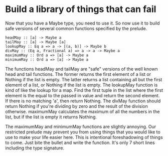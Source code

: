 # Build a library of things that can fail

Now that you have a Maybe type, you need to use it.  So now use it to build
safe versions of several common functions specified by the prelude.

    headMay :: [a] -> Maybe a
    tailMay :: [a] -> Maybe [a]
    lookupMay :: Eq a => a -> [(a, b)] -> Maybe b
    divMay :: (Eq a, Fractional a) => a -> a -> Maybe a
    maximumMay :: Ord a => [a] -> Maybe a
    minimumMay :: Ord a => [a] -> Maybe a

The functions headMay and tailMay are "safe" versions of the well known head and
tail functions. The former returns the first element of a list or Nothing if the
list is empty. The latter returns a list containing all but the first element of
a list, or Nothing if the list is empty. The lookupMay function is kind of like
the lookup for a map. Find the first tuple in the list where the first element
is the equal to the passed in value and return the second element. If there is
no matching 'a', then return Nothing. The divMay function should return Nothing
if you're dividing by zero and the result of the division otherwise. maximumMay
calculates the maximum of all the numbers in the list, but if the list is empty
it returns Nothing.

The maximumMay and minimumMay functions are slightly annoying.  Our restricted
prelude may prevent you from using things that you would like to use to make
your life easier here.  This is intentional foreshadowing of things to come.
Just bite the bullet and write the function.  It's only 7 short lines
including the type signature.

